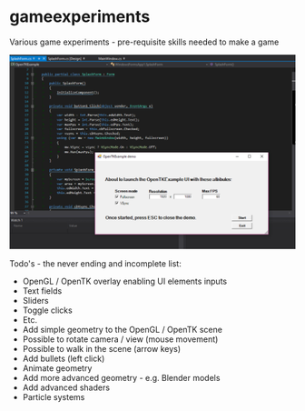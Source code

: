 # gameexperiments
Various game experiments - pre-requisite skills needed to make a game

![Screenshot of UI options window](https://raw.githubusercontent.com/michael-fosgerau/gameexperiments/master/GameExperiments/src/OpenTKExample/screenshot.PNG)

Todo's - the never ending and incomplete list:

- OpenGL / OpenTK overlay enabling UI elements inputs
 - Text fields
 - Sliders
 - Toggle clicks
 - Etc.
- Add simple geometry to the OpenGL / OpenTK scene
- Possible to rotate camera / view (mouse movement)
- Possible to walk in the scene (arrow keys)
- Add bullets (left click)
- Animate geometry
- Add more advanced geometry - e.g. Blender models
- Add advanced shaders
- Particle systems
